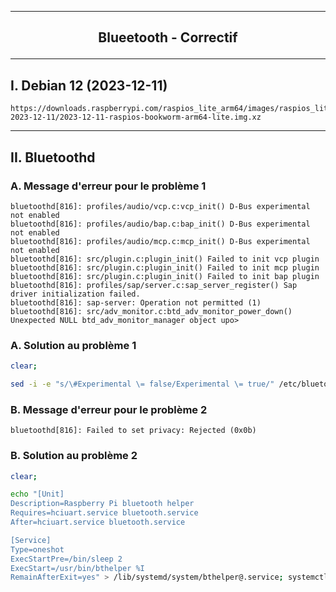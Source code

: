 ------------------------------------------------------------------------------------------------------------------------------------------------------------
## <p align='center'> Blueetooth - Correctif </p>

------------------------------------------------------------------------------------------------------------------------------------------------------------
## I. Debian 12 (2023-12-11)
```
https://downloads.raspberrypi.com/raspios_lite_arm64/images/raspios_lite_arm64-2023-12-11/2023-12-11-raspios-bookworm-arm64-lite.img.xz
```
------------------------------------------------------------------------------------------------------------------------------------------------------------
## II. Bluetoothd
### A. Message d'erreur pour le problème 1
```
bluetoothd[816]: profiles/audio/vcp.c:vcp_init() D-Bus experimental not enabled
bluetoothd[816]: profiles/audio/bap.c:bap_init() D-Bus experimental not enabled
bluetoothd[816]: profiles/audio/mcp.c:mcp_init() D-Bus experimental not enabled
bluetoothd[816]: src/plugin.c:plugin_init() Failed to init vcp plugin
bluetoothd[816]: src/plugin.c:plugin_init() Failed to init mcp plugin
bluetoothd[816]: src/plugin.c:plugin_init() Failed to init bap plugin
bluetoothd[816]: profiles/sap/server.c:sap_server_register() Sap driver initialization failed.
bluetoothd[816]: sap-server: Operation not permitted (1)
bluetoothd[816]: src/adv_monitor.c:btd_adv_monitor_power_down() Unexpected NULL btd_adv_monitor_manager object upo>
```

### A. Solution au problème 1
```bash
clear;

sed -i -e "s/\#Experimental \= false/Experimental \= true/" /etc/bluetooth/main.conf;
```


### B. Message d'erreur pour le problème 2
```
bluetoothd[816]: Failed to set privacy: Rejected (0x0b)
```

### B. Solution au problème 2
```bash
clear;

echo "[Unit]
Description=Raspberry Pi bluetooth helper
Requires=hciuart.service bluetooth.service
After=hciuart.service bluetooth.service

[Service]
Type=oneshot
ExecStartPre=/bin/sleep 2
ExecStart=/usr/bin/bthelper %I
RemainAfterExit=yes" > /lib/systemd/system/bthelper@.service; systemctl daemon-reload;
```
